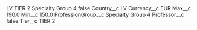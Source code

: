 <?xml version="1.0" encoding="UTF-8"?>
<CustomMetadata xmlns="http://soap.sforce.com/2006/04/metadata" xmlns:xsi="http://www.w3.org/2001/XMLSchema-instance" xmlns:xsd="http://www.w3.org/2001/XMLSchema">
    <label>LV TIER 2 Specialty Group 4</label>
    <protected>false</protected>
    <values>
        <field>Country__c</field>
        <value xsi:type="xsd:string">LV</value>
    </values>
    <values>
        <field>Currency__c</field>
        <value xsi:type="xsd:string">EUR</value>
    </values>
    <values>
        <field>Max__c</field>
        <value xsi:type="xsd:double">190.0</value>
    </values>
    <values>
        <field>Min__c</field>
        <value xsi:type="xsd:double">150.0</value>
    </values>
    <values>
        <field>ProfessionGroup__c</field>
        <value xsi:type="xsd:string">Specialty Group 4</value>
    </values>
    <values>
        <field>Professor__c</field>
        <value xsi:type="xsd:boolean">false</value>
    </values>
    <values>
        <field>Tier__c</field>
        <value xsi:type="xsd:string">TIER 2</value>
    </values>
</CustomMetadata>
